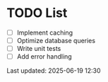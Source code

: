 # TODO List

- [ ] Implement caching
- [ ] Optimize database queries
- [ ] Write unit tests
- [ ] Add error handling

Last updated: 2025-06-19 12:30
